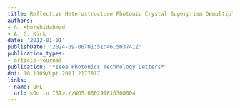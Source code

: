 ```yaml
---
title: Reflective Heterostructure Photonic Crystal Superprism Demultiplexer
authors:
- A. Khorshidahmad
- A. G. Kirk
date: '2012-01-01'
publishDate: '2024-09-06T01:51:46.503741Z'
publication_types:
- article-journal
publication: '*Ieee Photonics Technology Letters*'
doi: 10.1109/Lpt.2011.2177817
links:
- name: URL
  url: <Go to ISI>://WOS:000299816300004
---
```

